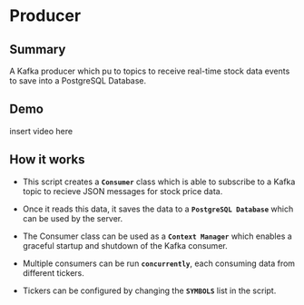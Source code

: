 # Producer

## Summary
A Kafka producer which pu to topics to receive real-time stock data events to save into a PostgreSQL Database.

## Demo
insert video here

## How it works
* This script creates a **`Consumer`** class which is able to subscribe to a Kafka topic to recieve JSON messages for stock price data.

* Once it reads this data, it saves the data to a **`PostgreSQL Database`** which can be used by the server.

* The Consumer class can be used as a **`Context Manager`** which enables a graceful startup and shutdown of the Kafka consumer.

* Multiple consumers can be run **`concurrently`**, each consuming data from different tickers.

* Tickers can be configured by changing the **`SYMBOLS`** list in the script.

